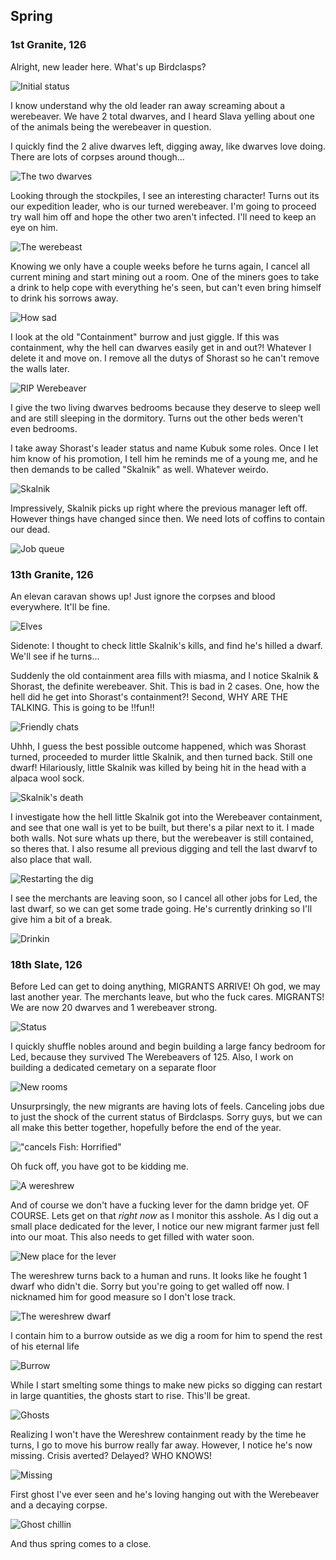 Spring
------

### 1st Granite, 126

Alright, new leader here. What's up Birdclasps?

![Initial status](http://cloud.mikeskalnik.com/image/0O2J0b310K3U/Screen%20Shot%202014-08-18%20at%208.12.28%20PM.png)

I know understand why the old leader ran away screaming about a werebeaver. We
have 2 total dwarves, and I heard Slava yelling about one of the animals being
the werebeaver in question.

I quickly find the 2 alive dwarves left, digging away, like dwarves love doing.
There are lots of corpses around though...

![The two dwarves](http://cloud.mikeskalnik.com/image/2v3m3u1l3M3R/Screen%20Shot%202014-08-18%20at%208.25.48%20PM.png)

Looking through the stockpiles, I see an interesting character! Turns out its
our expedition leader, who is our turned werebeaver. I'm going to proceed try
wall him off and hope the other two aren't infected. I'll need to keep an eye on
him.

![The werebeast](http://cloud.mikeskalnik.com/image/2r0l1d3A3N0h/Screen%20Shot%202014-08-18%20at%208.57.36%20PM.png)

Knowing we only have a couple weeks before he turns again, I cancel all
current mining and start mining out a room. One of the miners goes to take a
drink to help cope with everything he's seen, but can't even bring himself to
drink his sorrows away.

![How sad](http://cloud.mikeskalnik.com/image/2C090u2n0m1n/Screen%20Shot%202014-08-18%20at%209.21.03%20PM.png)

I look at the old "Containment" burrow and just giggle. If this was containment,
why the hell can dwarves easily get in and out?! Whatever I delete it and move
on. I remove all the dutys of Shorast so he can't remove the walls later.

![RIP Werebeaver](http://cloud.mikeskalnik.com/image/1f1C01052p3X/Screen%20Shot%202014-08-18%20at%2010.03.38%20PM.png)

I give the two living dwarves bedrooms because they deserve to sleep well and
are still sleeping in the dormitory. Turns out the other beds weren't even
bedrooms.

I take away Shorast's leader status and name Kubuk some roles. Once I let him
know of his promotion, I tell him he reminds me of a young me, and he then
demands to be called "Skalnik" as well. Whatever weirdo.

![Skalnik](http://cloud.mikeskalnik.com/image/0x343m2m2v3m/Screen%20Shot%202014-08-18%20at%2010.12.09%20PM.png)

Impressively, Skalnik picks up right where the previous manager left off.
However things have changed since then. We need lots of coffins to contain our
dead.

![Job queue](http://cloud.mikeskalnik.com/image/1g0S1O1x3B3F/Screen%20Shot%202014-08-18%20at%2010.16.43%20PM.png)

### 13th Granite, 126

An elevan caravan shows up! Just ignore the corpses and blood everywhere. It'll
be fine.

![Elves](http://cloud.mikeskalnik.com/image/2L402A0r2F15/Screen%20Shot%202014-08-23%20at%207.17.27%20PM.png)

Sidenote: I thought to check little Skalnik's kills, and find he's hilled a
dwarf. We'll see if he turns...

Suddenly the old containment area fills with miasma, and I notice Skalnik &
Shorast, the definite werebeaver. Shit. This is bad in 2 cases. One, how the
hell did he get into Shorast's containment?! Second, WHY ARE THE TALKING. This
is going to be !!fun!!

![Friendly chats](http://cloud.mikeskalnik.com/image/2T3f3503120O/Screen%20Shot%202014-08-23%20at%207.28.25%20PM.png)

Uhhh, I guess the best possible outcome happened, which was Shorast turned,
proceeded to murder little Skalnik, and then turned back. Still one dwarf!
Hilariously, little Skalnik was killed by being hit in the head with a alpaca
wool sock.

![Skalnik's death](http://cloud.mikeskalnik.com/image/2h010M272A3F/Screen%20Shot%202014-08-23%20at%207.43.06%20PM.png)

I investigate how the hell little Skalnik got into the Werebeaver containment,
and see that one wall is yet to be built, but there's a pilar next to it. I made
both walls. Not sure whats up there, but the werebeaver is still contained, so
theres that. I also resume all previous digging and tell the last dwarvf to also
place that wall.

![Restarting the dig](http://cloud.mikeskalnik.com/image/2S1Z3p1i0b3V/Screen%20Shot%202014-08-23%20at%208.03.49%20PM.png)

I see the merchants are leaving soon, so I cancel all other jobs for Led, the
last dwarf, so we can get some trade going. He's currently drinking so I'll give
him a bit of a break.

![Drinkin](http://cloud.mikeskalnik.com/image/1x0r0w130n00/Screen%20Shot%202014-08-23%20at%208.09.26%20PM.png)

### 18th Slate, 126

Before Led can get to doing anything, MIGRANTS ARRIVE! Oh god, we may last
another year. The merchants leave, but who the fuck cares. MIGRANTS! We are now
20 dwarves and 1 werebeaver strong.

![Status](http://cloud.mikeskalnik.com/image/2Q0J1J0y2E0z/Screen%20Shot%202014-08-23%20at%208.14.27%20PM.png)

I quickly shuffle nobles around and begin building a large fancy bedroom for
Led, because they survived The Werebeavers of 125. Also, I work on building a
dedicated cemetary on a separate floor

![New rooms](http://cloud.mikeskalnik.com/image/1i0H3f3i3d41/Screen%20Shot%202014-08-23%20at%208.46.31%20PM.png)

Unsurprsingly, the new migrants are having lots of feels. Canceling jobs due to
just the shock of the current status of Birdclasps. Sorry guys, but we can all
make this better together, hopefully before the end of the year.

!["cancels Fish: Horrified"](http://cloud.mikeskalnik.com/image/231X3r430T47/Screen%20Shot%202014-08-23%20at%208.51.36%20PM.png)

Oh fuck off, you have got to be kidding me.

![A wereshrew](http://cloud.mikeskalnik.com/image/3y420K2D3q2v/Screen%20Shot%202014-08-23%20at%208.52.32%20PM.png)

And of course we don't have a fucking lever for the damn bridge yet. OF COURSE.
Lets get on that *right now* as I monitor this asshole. As I dig out a small
place dedicated for the lever, I notice our new migrant farmer just fell into
our moat. This also needs to get filled with water soon.

![New place for the lever](http://cloud.mikeskalnik.com/image/2z2V1x3w2N31/Screen%20Shot%202014-08-26%20at%209.33.22%20PM.png)

The wereshrew turns back to a human and runs. It looks like he fought 1 dwarf
who didn't die. Sorry but you're going to get walled off now. I nicknamed him
for good measure so I don't lose track.

![The wereshrew dwarf](http://cloud.mikeskalnik.com/image/0H3Y2U0a130F/2014-08-26%20at%209.31%20PM.png)

I contain him to a burrow outside as we dig a room for him to spend the rest of
his eternal life

![Burrow](http://cloud.mikeskalnik.com/image/2z2V1x3w2N31/Screen%20Shot%202014-08-26%20at%209.33.22%20PM.png)

While I start smelting some things to make new picks so digging can restart in
large quantities, the ghosts start to rise. This'll be great.

![Ghosts](http://cloud.mikeskalnik.com/image/1r1Z3J2V1z0B/Screen%20Shot%202014-08-26%20at%2010.58.12%20AM.png)

Realizing I won't have the Wereshrew containment ready by the time he turns, I
go to move his burrow really far away. However, I notice he's now missing.
Crisis averted? Delayed? WHO KNOWS!

![Missing](http://cloud.mikeskalnik.com/image/3D2s1e1v2p23/Screen%20Shot%202014-08-27%20at%202.50.06%20PM.png)

First ghost I've ever seen and he's loving hanging out with the Werebeaver and
a decaying corpse.

![Ghost chillin](http://cloud.mikeskalnik.com/image/450C3N0u1t0w/Screen%20Shot%202014-08-27%20at%202.59.45%20PM.png)

And thus spring comes to a close.
